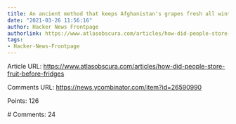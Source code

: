 ```yaml
---
title: An ancient method that keeps Afghanistan's grapes fresh all winter
date: "2021-03-26 11:56:16"
author: Hacker News Frontpage
authorlink: https://www.atlasobscura.com/articles/how-did-people-store-fruit-before-fridges
tags:
- Hacker-News-Frontpage
---
```


<p>Article URL: <a href="https://www.atlasobscura.com/articles/how-did-people-store-fruit-before-fridges">https://www.atlasobscura.com/articles/how-did-people-store-fruit-before-fridges</a></p>
<p>Comments URL: <a href="https://news.ycombinator.com/item?id=26590990">https://news.ycombinator.com/item?id=26590990</a></p>
<p>Points: 126</p>
<p># Comments: 24</p>
